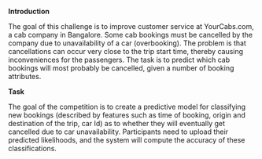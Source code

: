 **Introduction**

The goal of this challenge is to improve customer service at YourCabs.com, a cab company in Bangalore. Some cab bookings must be cancelled by the company due to unavailability of a car (overbooking). The problem is that cancellations can occur very close to the trip start time, thereby causing inconveniences for the passengers. The task is to predict which cab bookings will most probably be cancelled, given a number of booking attributes.

**Task**

The goal of the competition is to create a predictive model for classifying new bookings (described by features such as time of booking, origin and destination of the trip, car Id) as to whether they will eventually get cancelled due to car unavailability. Participants need to upload their predicted likelihoods, and the system will compute the accuracy of these classifications.
